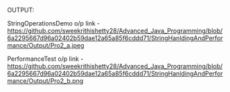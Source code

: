 OUTPUT:

StringOperationsDemo o/p link - https://github.com/sweekrithishetty28/Advanced_Java_Programming/blob/6a2295667d96a02402b59dae12a65a85f6cddd71/StringHanldingAndPerformance/Output/Pro2_a.jpeg

PerformanceTest o/p link -  https://github.com/sweekrithishetty28/Advanced_Java_Programming/blob/6a2295667d96a02402b59dae12a65a85f6cddd71/StringHanldingAndPerformance/Output/Pro2_b.png